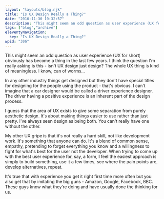 ```yaml
---
layout: "layouts/blog.njk"
title: "Is UX Design Really a Thing?"
date: "2016-11-30 10:32:57"
description: "This might seem an odd question as user experience (UX for short) obviously has become a thing in the last few years"
tags: ["blog","archive"]
eleventyNavigation:
  key: "Is UX Design Really a Thing?"
wpid: "306"
---
```

This might seem an odd question as user experience (UX for short) obviously has become a thing in the last few years. I think the question I'm really asking is this - isn't UX design just design? The whole UX thing is kind of meaningless. I know, can of worms...

In any other industry things get designed but they don't have special titles for designing for the people using the product - that's obvious. I can't imagine that a car designer would be called a driver experience designer. The driver having a positive experience is an inherent part of the design process.

I guess that the area of UX exists to give some separation from purely aesthetic design. It's about making things easier to use rather than just pretty. I've always seen design as being both. You can't really have one without the other.

My other UX gripe is that it's not really a hard skill, not like development work. It's something that anyone can do. It's a blend of common sense, empathy, pretending to forget everything you know and a willingness to fight for what's best for the user not the developer. When trying to come up with the best user experience for, say, a form, I feel the easiest approach is simply to build something, use it a few times, see where the pain points are, develop alternatives, repeat.

It's true that with experience you get it right first time more often but you also get that by imitating the big guns - Amazon, Google, Facebook, BBC. These guys know what they're doing and have usually done the thinking for us.

&nbsp;